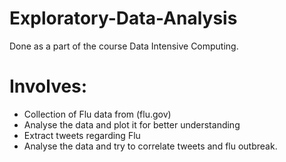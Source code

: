 # Exploratory-Data-Analysis
Done as a part of the course Data Intensive Computing.

Involves:
=========
- Collection of Flu data from (flu.gov)
- Analyse the data and plot it for better understanding
- Extract tweets regarding Flu
- Analyse the data and try to correlate tweets and flu outbreak. 
